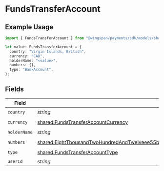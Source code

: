 # FundsTransferAccount

## Example Usage

```typescript
import { FundsTransferAccount } from "@wingspan/payments/sdk/models/shared";

let value: FundsTransferAccount = {
  country: "Virgin Islands, British",
  currency: "CAD",
  holderName: "<value>",
  numbers: {},
  type: "BankAccount",
};
```

## Fields

| Field                                                                                                                                                                                                                             | Type                                                                                                                                                                                                                              | Required                                                                                                                                                                                                                          | Description                                                                                                                                                                                                                       |
| --------------------------------------------------------------------------------------------------------------------------------------------------------------------------------------------------------------------------------- | --------------------------------------------------------------------------------------------------------------------------------------------------------------------------------------------------------------------------------- | --------------------------------------------------------------------------------------------------------------------------------------------------------------------------------------------------------------------------------- | --------------------------------------------------------------------------------------------------------------------------------------------------------------------------------------------------------------------------------- |
| `country`                                                                                                                                                                                                                         | *string*                                                                                                                                                                                                                          | :heavy_check_mark:                                                                                                                                                                                                                | N/A                                                                                                                                                                                                                               |
| `currency`                                                                                                                                                                                                                        | [shared.FundsTransferAccountCurrency](../../../sdk/models/shared/fundstransferaccountcurrency.md)                                                                                                                                 | :heavy_check_mark:                                                                                                                                                                                                                | N/A                                                                                                                                                                                                                               |
| `holderName`                                                                                                                                                                                                                      | *string*                                                                                                                                                                                                                          | :heavy_check_mark:                                                                                                                                                                                                                | N/A                                                                                                                                                                                                                               |
| `numbers`                                                                                                                                                                                                                         | [shared.EightThousandTwoHundredAndTwelveee55b9e13fc32935c9417826f64b3550a203b665a04aacb02c4cac363c1f](../../../sdk/models/shared/eightthousandtwohundredandtwelveee55b9e13fc32935c9417826f64b3550a203b665a04aacb02c4cac363c1f.md) | :heavy_check_mark:                                                                                                                                                                                                                | N/A                                                                                                                                                                                                                               |
| `type`                                                                                                                                                                                                                            | [shared.FundsTransferAccountType](../../../sdk/models/shared/fundstransferaccounttype.md)                                                                                                                                         | :heavy_check_mark:                                                                                                                                                                                                                | N/A                                                                                                                                                                                                                               |
| `userId`                                                                                                                                                                                                                          | *string*                                                                                                                                                                                                                          | :heavy_minus_sign:                                                                                                                                                                                                                | N/A                                                                                                                                                                                                                               |